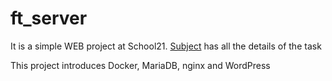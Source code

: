 # ft_server
It is a simple WEB project at School21. [Subject](ft_server.pdf) has all the details of the task

This project introduces Docker, MariaDB, nginx and WordPress
